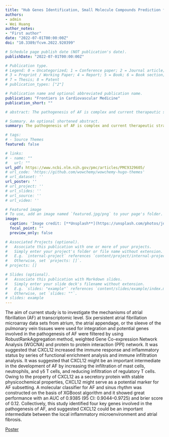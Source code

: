 ```yaml
---
title: "Hub Genes Identification, Small Molecule Compounds Prediction for Atrial Fibrillation and Diagnostic Model Construction Based on XGBoost Algorithm"
authors:
- admin
- Wei Huang
author_notes:
- "First author"
date: "2022-07-01T00:00:00Z"
doi: "10.3389/fcvm.2022.920399"

# Schedule page publish date (NOT publication's date).
publishDate: "2022-07-01T00:00:00Z"

# Publication type.
# Legend: 0 = Uncategorized; 1 = Conference paper; 2 = Journal article;
# 3 = Preprint / Working Paper; 4 = Report; 5 = Book; 6 = Book section;
# 7 = Thesis; 8 = Patent
# publication_types: ["2"]

# Publication name and optional abbreviated publication name.
publication: "Frontiers in Cardiovascular Medicine"
publication_short: ""

# abstract: The pathogenesis of AF is complex and current therapeutic strategies have important limitations. CXCL12 might be a biomarker that could be used for distinguishing subsets of AF, and indicated that CXCL12 might be an important intermediate in the development of AF by increasing the infiltration of mast cells, neutrophils, and γ δ T cells, and reducing infiltration of regulatory T cells.

# Summary. An optional shortened abstract.
summary: The pathogenesis of AF is complex and current therapeutic strategies have important limitations. CXCL12 might be a biomarker that could be used for distinguishing subsets of AF, and indicated that CXCL12 might be an important intermediate in the development of AF by increasing the infiltration of mast cells, neutrophils, and γ δ T cells, and reducing infiltration of regulatory T cells.

# tags:
# - Source Themes
featured: false

# links:
# - name: ""
#   url: ""
url_pdf: https://www.ncbi.nlm.nih.gov/pmc/articles/PMC9329605/
# url_code: 'https://github.com/wowchemy/wowchemy-hugo-themes'
# url_dataset: ''
url_poster: ''
# url_project: ''
# url_slides: ''
# url_source: ''
# url_video: ''

# Featured image
# To use, add an image named `featured.jpg/png` to your page's folder. 
image:
  caption: 'Image credit: [**Unsplash**](https://unsplash.com/photos/jdD8gXaTZsc)'
  focal_point: ""
  preview_only: false

# Associated Projects (optional).
#   Associate this publication with one or more of your projects.
#   Simply enter your project's folder or file name without extension.
#   E.g. `internal-project` references `content/project/internal-project/index.md`.
#   Otherwise, set `projects: []`.
# projects: []

# Slides (optional).
#   Associate this publication with Markdown slides.
#   Simply enter your slide deck's filename without extension.
#   E.g. `slides: "example"` references `content/slides/example/index.md`.
#   Otherwise, set `slides: ""`.
# slides: example
---
```

The aim of current study is to investigate the mechanisms of atrial fibrillation (AF) at transcriptomic level.
Six persistent atrial fibrillation microarray data sets from atrium, the atrial appendage, or the sleeve of the pulmonary vein tissues were used for integration and potential genes involved in the pathogenesis of AF were filtered by using RobustRankAggregation method, weighted Gene Co-expression Network Analysis (WGCNA) and protein to protein interaction (PPI) network. It was suggested that CXCL12 increased the immune response and inflammatory status by series of functional enrichment analysis and immune infiltration analysis. It was suggested that CXCL12 might be an important intermediate in the development of AF by increasing the infiltration of mast cells, neutrophils, and γδ T cells, and reducing infiltration of regulatory T cells. Owing to the property of CXCL12 as a secretory protein with stable physicochemical properties, CXCL12 might serve as a potential marker for AF subsetting. A molecular classifier for AF and sinus rhythm was constructed on the basis of XGBoost algorithm and it showed great performance with an AUC of 0.9385 (95 CI: 0.9044–0.9725) and brier score of 0.12. Collectively, this study identified four key genes involved in the pathogenesis of AF, and suggested CXCL12 could be an important intermediate between the local inflammatory microenvironment and atrial fibrosis. 

[Poster](poster.pdf)
<!-- {{% callout note %}}
Click the *Cite* button above to demo the feature to enable visitors to import publication metadata into their reference management software.
{{% /callout %}}

{{% callout note %}}
Create your slides in Markdown - click the *Slides* button to check out the example.
{{% /callout %}}

Supplementary notes can be added here, including [code, math, and images](https://wowchemy.com/docs/writing-markdown-latex/). -->
